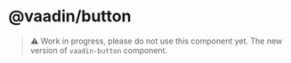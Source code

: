 # @vaadin/button

> ⚠️ Work in progress, please do not use this component yet.
The new version of `vaadin-button` component.
